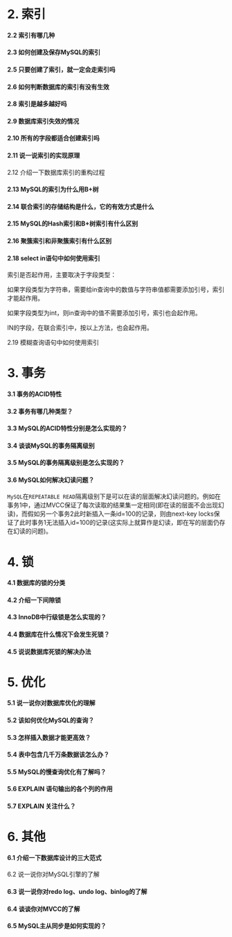 # 2. 索引

#### 2.2 索引有哪几种

#### 2.3 如何创建及保存MySQL的索引

#### 2.5 只要创建了索引，就一定会走索引吗

#### 2.6 如何判断数据库的索引有没有生效

#### 2.8 索引是越多越好吗

#### 2.9 数据库索引失效的情况

#### 2.10 所有的字段都适合创建索引吗

#### 2.11 说一说索引的实现原理

2.12 介绍一下数据库索引的重构过程

#### 2.13 MySQL的索引为什么用B+树

#### 2.14 联合索引的存储结构是什么，它的有效方式是什么

#### 2.15 MySQL的Hash索引和B+树索引有什么区别

#### 2.16 聚簇索引和非聚簇索引有什么区别

#### 2.18 select in语句中如何使用索引

索引是否起作用，主要取决于字段类型：

如果字段类型为字符串，需要给in查询中的数值与字符串值都需要添加引号，索引才能起作用。

如果字段类型为int，则in查询中的值不需要添加引号，索引也会起作用。

IN的字段，在联合索引中，按以上方法，也会起作用。

2.19 模糊查询语句中如何使用索引



# 3. 事务

#### 3.1 事务的ACID特性

#### 3.2 事务有哪几种类型？

#### 3.3 MySQL的ACID特性分别是怎么实现的？

#### 3.4 谈谈MySQL的事务隔离级别

#### 3.5 MySQL的事务隔离级别是怎么实现的？

#### 3.6 MySQL如何解决幻读问题？

`MySQL`在`REPEATABLE READ`隔离级别下是可以在读的层面解决幻读问题的。例如在事务1中，通过MVCC保证了每次读取的结果集一定相同(即在读的层面不会出现幻读)，而假如另一个事务2此时新插入一条id=100的记录，则由next-key locks保证了此时事务1无法插入id=100的记录(这实际上就算作是幻读，即在写的层面仍存在幻读的问题)。


# 4. 锁

#### 4.1 数据库的锁的分类

#### 4.2 介绍一下间隙锁

#### 4.3 InnoDB中行级锁是怎么实现的？

#### 4.4 数据库在什么情况下会发生死锁？

#### 4.5 说说数据库死锁的解决办法


# 5. 优化

#### 5.1 说一说你对数据库优化的理解

#### 5.2 该如何优化MySQL的查询？

#### 5.3 怎样插入数据才能更高效？

#### 5.4 表中包含几千万条数据该怎么办？

#### 5.5 MySQL的慢查询优化有了解吗？

#### 5.6 EXPLAIN 语句输出的各个列的作用

#### 5.7 EXPLAIN 关注什么？

# 6. 其他

#### 6.1 介绍一下数据库设计的三大范式

6.2 说一说你对MySQL引擎的了解

#### 6.3 说一说你对redo log、undo log、binlog的了解

#### 6.4 谈谈你对MVCC的了解

#### 6.5 MySQL主从同步是如何实现的？